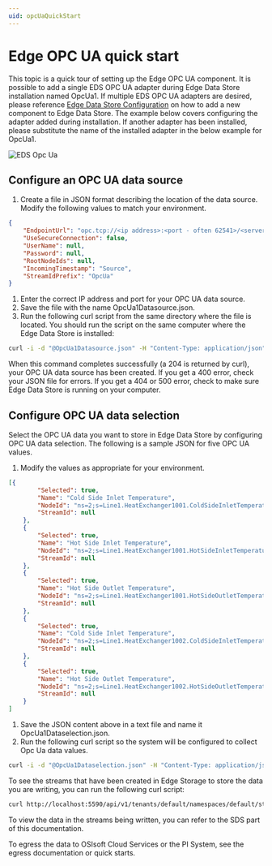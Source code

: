 ```yaml
---
uid: opcUaQuickStart
---
```


# Edge OPC UA quick start

This topic is a quick tour of setting up the Edge OPC UA component. It is possible to add a single EDS OPC UA adapter during Edge Data Store installation named OpcUa1. If multiple EDS OPC UA adapters are desired, please reference [Edge Data Store Configuration](xref:EdgeDataStoreConfiguration) on how to add a new component to Edge Data Store. The example below covers configuring the adapter added during installation. If another adapter has been installed, please substitute the name of the installed adapter in the below example for OpcUa1.

![EDS Opc Ua](https://osisoft.github.io/Edge-Data-Store-Docs/V1/images/EDSOpcUA.jpg "EDS Opc Ua")

## Configure an OPC UA data source

1. Create a file in JSON format describing the location of the data source. Modify the following values to match your environment.

```json
{
    "EndpointUrl": "opc.tcp://<ip address>:<port - often 62541>/<server path>",
    "UseSecureConnection": false,
    "UserName": null,
    "Password": null,
    "RootNodeIds": null,
    "IncomingTimestamp": "Source",
    "StreamIdPrefix": "OpcUa"
}
```

1. Enter the correct IP address and port for your OPC UA data source.
1. Save the file with the name OpcUa1Datasource.json.
1. Run the following curl script from the same directory where the file is located. You should run the script on the same computer where the Edge Data Store is installed:

```bash
curl -i -d "@OpcUa1Datasource.json" -H "Content-Type: application/json" -X PUT http://localhost:5590/api/v1/configuration/OpcUa1/Datasource
```

When this command completes successfully (a 204 is returned by curl), your OPC UA data source has been created. If you get a 400 error, check your JSON file for errors. If you get a 404 or 500 error, check to make sure Edge Data Store is running on your computer.

## Configure OPC UA data selection

Select the OPC UA data you want to store in Edge Data Store by configuring OPC UA data selection. The following is a sample JSON for five OPC UA values.

1. Modify the values as appropriate for your environment.

```json
[{
        "Selected": true,
        "Name": "Cold Side Inlet Temperature",
        "NodeId": "ns=2;s=Line1.HeatExchanger1001.ColdSideInletTemperature",
        "StreamId": null
    },
    {
        "Selected": true,
        "Name": "Hot Side Inlet Temperature",
        "NodeId": "ns=2;s=Line1.HeatExchanger1001.HotSideInletTemperature",
        "StreamId": null
    },
    {
        "Selected": true,
        "Name": "Hot Side Outlet Temperature",
        "NodeId": "ns=2;s=Line1.HeatExchanger1001.HotSideOutletTemperature",
        "StreamId": null
    },
    {
        "Selected": true,
        "Name": "Cold Side Inlet Temperature",
        "NodeId": "ns=2;s=Line1.HeatExchanger1002.ColdSideInletTemperature",
        "StreamId": null
    },
    {
        "Selected": true,
        "Name": "Hot Side Outlet Temperature",
        "NodeId": "ns=2;s=Line1.HeatExchanger1002.HotSideOutletTemperature",
        "StreamId": null
    }
]
```

1. Save the JSON content above in a text file and name it OpcUa1Dataselection.json. 
1. Run the following curl script so the system will be configured to collect Opc Ua data values.

```bash
curl -i -d "@OpcUa1Dataselection.json" -H "Content-Type: application/json" -X PUT http://localhost:5590/api/v1/configuration/OpcUa1/Dataselection
```

To see the streams that have been created in Edge Storage to store the data you are writing, you can run the following curl script:

```bash
curl http://localhost:5590/api/v1/tenants/default/namespaces/default/streams/
```

To view the data in the streams being written, you can refer to the SDS part of this documentation.

To egress the data to OSIsoft Cloud Services or the PI System, see the egress documentation or quick starts.
